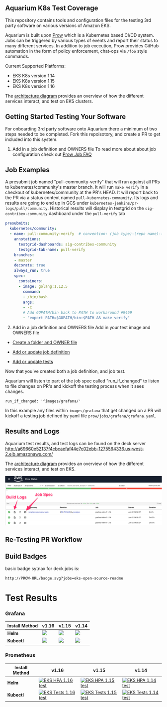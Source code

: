 ## Aquarium K8s Test Coverage

This repository contains tools and configuration files for the testing 3rd party software on various versions of Amazon EKS. 


Aquarium is built upon [Prow](https://github.com/kubernetes/test-infra/tree/master/prow) which is a Kubernetes based CI/CD system. Jobs can be triggered by various types of events and report their status to many different services. In addition to job execution, Prow provides GitHub automation in the form of policy enforcement, chat-ops via `/foo` style commands.


Current Supported Platforms:
- EKS K8s version 1.14
- EKS K8s version 1.15
- EKS K8s version 1.16

The [architecture diagram](static/architecture.png) provides an overview of how the different services interact, and test on EKS clusters.


## Getting Started Testing Your Software 

For onboarding 3rd party software onto Aquarium there a minimum of two steps needed to be completed. Fork this repoisotory, and create a PR to get included into this system.

1. Add in a job definition and OWNERS file To read more about about job configuration check out [Prow Job FAQ](/prow/jobs/README.md#adding-or-updating-jobs)

## Job Examples

A presubmit job named "pull-community-verify" that will run against all PRs to
kubernetes/community's master branch. It will run `make verify` in a checkout
of kubernetes/community at the PR's HEAD. It will report back to the PR via a
status context named `pull-kubernetes-community`. Its logs and results are going
to end up in GCS under `kubernetes-jenkins/pr-logs/pull/community`. Historical
results will display in testgrid on the `sig-contribex-community` dashboard
under the `pull-verify` tab

```yaml
presubmits:
  kubernetes/community:
  - name: pull-community-verify  # convention: (job type)-(repo name)-(suite name)
    annotations:
      testgrid-dashboards: sig-contribex-community
      testgrid-tab-name: pull-verify
    branches:
    - master
    decorate: true
    always_run: true
    spec:
      containers:
      - image: golang:1.12.5
        command:
        - /bin/bash
        args:
        - -c
        # Add GOPATH/bin back to PATH to workaround #9469
        - "export PATH=$GOPATH/bin:$PATH && make verify"
```







2. Add in a job definition and OWNERS file
Add in your test image and OWNERS file



- [Create a folder and OWNER file](/prow/jobs/README.md#adding-or-updating-jobs)
- [Add or update job definition](/prow/jobs/README.md#adding-or-updating-jobs)

- [Add or update tests](/images/README.md#adding-or-updating-tests)


Now that you've created both a job definition, and job test. 

Aquarium will listen to part of the job spec called "run_if_changed" to listen to file changes on PR's and kickoff the testing process when it sees changes.

```    
run_if_changed: '^images/grafana/'
```

In this example any files within ```images/grafana```  that get changed on a PR will kickoff a testing job defined by yaml file ```prow/jobs/grafana/grafana.yaml```.

## Results and Logs

Aquarium test results, and test logs can be found on the deck server http://a69660e52137f4cbcaefaf44e7c02ebb-1275564336.us-west-2.elb.amazonaws.com/

The [architecture diagram](static/architecture.png) provides an overview of how the different services interact, and test on EKS.

![](static/prow_navigation.png)


## Re-Testing PR Workflow




## Build Badges

basic badge sytnax for deck jobs is:

	http://PROW-URL/badge.svg?jobs=eks-open-source-readme


# Test Results


### Grafana

| Install Method | v1.16 | v1.15 | v1.14 | 
| ----------- | ----------- | ----------- | -----------
| **Helm** | [![](http://a69660e52137f4cbcaefaf44e7c02ebb-1275564336.us-west-2.elb.amazonaws.com/badge.svg?jobs=grafana-helm-1-1.16)](http://a69660e52137f4cbcaefaf44e7c02ebb-1275564336.us-west-2.elb.amazonaws.com/badge.svg?jobs=grafana-helm-1-1.16) | [![](http://a69660e52137f4cbcaefaf44e7c02ebb-1275564336.us-west-2.elb.amazonaws.com/badge.svg?jobs=grafana-helm-1-1.15)](http://a69660e52137f4cbcaefaf44e7c02ebb-1275564336.us-west-2.elb.amazonaws.com/badge.svg?jobs=grafana-helm-1-1.15) | [![](http://a69660e52137f4cbcaefaf44e7c02ebb-1275564336.us-west-2.elb.amazonaws.com/badge.svg?jobs=grafana-helm-1-1.14)](http://a69660e52137f4cbcaefaf44e7c02ebb-1275564336.us-west-2.elb.amazonaws.com/badge.svg?jobs=grafana-helm-1-1.14)
| **Kubectl** | [![](http://a69660e52137f4cbcaefaf44e7c02ebb-1275564336.us-west-2.elb.amazonaws.com/badge.svg?jobs=grafana-kubectl-1-1.16)](http://a69660e52137f4cbcaefaf44e7c02ebb-1275564336.us-west-2.elb.amazonaws.com/badge.svg?jobs=grafana-kubectl-1-1.16) | [![](http://a69660e52137f4cbcaefaf44e7c02ebb-1275564336.us-west-2.elb.amazonaws.com/badge.svg?jobs=grafana-kubectl-1-1.15)](http://a69660e52137f4cbcaefaf44e7c02ebb-1275564336.us-west-2.elb.amazonaws.com/badge.svg?jobs=grafana-kubectl-1-1.15) | [![](http://a69660e52137f4cbcaefaf44e7c02ebb-1275564336.us-west-2.elb.amazonaws.com/badge.svg?jobs=grafana-kubectl-1-1.14)](http://a69660e52137f4cbcaefaf44e7c02ebb-1275564336.us-west-2.elb.amazonaws.com/badge.svg?jobs=grafana-kubectl-1-1.14)


### Prometheus

| Install Method | v1.16 | v1.15 | v1.14 | 
| ----------- | ----------- | ----------- | -----------
| **Helm** | [![EKS HPA 1.16 test](http://a69660e52137f4cbcaefaf44e7c02ebb-1275564336.us-west-2.elb.amazonaws.com/badge.svg?jobs=partner-product1-1.16)](http://a69660e52137f4cbcaefaf44e7c02ebb-1275564336.us-west-2.elb.amazonaws.com/badge.svg?jobs=partner-product1-1.16) | [![EKS HPA 1.15 test](http://a69660e52137f4cbcaefaf44e7c02ebb-1275564336.us-west-2.elb.amazonaws.com/badge.svg?jobs=partner-product1-1.15)](http://a69660e52137f4cbcaefaf44e7c02ebb-1275564336.us-west-2.elb.amazonaws.com/badge.svg?jobs=partner-product1-1.15) | [![EKS HPA 1.14 test](http://a69660e52137f4cbcaefaf44e7c02ebb-1275564336.us-west-2.elb.amazonaws.com/badge.svg?jobs=partner-product1-1.14)](http://a69660e52137f4cbcaefaf44e7c02ebb-1275564336.us-west-2.elb.amazonaws.com/badge.svg?jobs=partner-product1-1.14)
| **Kubectl** | [![EKS Tests 1.16 test](http://a69660e52137f4cbcaefaf44e7c02ebb-1275564336.us-west-2.elb.amazonaws.com/badge.svg?jobs=partner-product2-1.16)](http://a69660e52137f4cbcaefaf44e7c02ebb-1275564336.us-west-2.elb.amazonaws.com/badge.svg?jobs=partner-product2-1.16) | [![EKS Tests 1.15 test](http://a69660e52137f4cbcaefaf44e7c02ebb-1275564336.us-west-2.elb.amazonaws.com/badge.svg?jobs=partner-product2-1.15)](http://a69660e52137f4cbcaefaf44e7c02ebb-1275564336.us-west-2.elb.amazonaws.com/badge.svg?jobs=partner-product2-1.15) | [![EKS Tests 1.14 test](http://a69660e52137f4cbcaefaf44e7c02ebb-1275564336.us-west-2.elb.amazonaws.com/badge.svg?jobs=partner-product2-1.14)](http://a69660e52137f4cbcaefaf44e7c02ebb-1275564336.us-west-2.elb.amazonaws.com/badge.svg?jobs=partner-product2-1.14)


